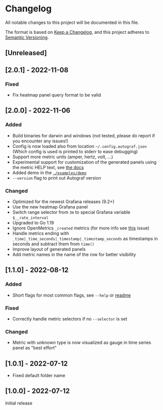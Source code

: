 # Changelog
All notable changes to this project will be documented in this file.

The format is based on [Keep a Changelog](https://keepachangelog.com/en/1.0.0/),
and this project adheres to [Semantic Versioning](https://semver.org/spec/v2.0.0.html).

## [Unreleased]

## [2.0.1] - 2022-11-08
### Fixed
 - Fix heatmap panel query format to be valid

## [2.0.0] - 2022-11-06
### Added
 - Build binaries for darwin and windows (not tested, please do report if you encounter any issues!)
 - Config is now loaded also from location `~/.config.autograf.json` (Which config is used is printed to stderr to ease debugging)
 - Support more metric units (amper, hertz, volt, ...)
 - Experimental support for customization of the generated panels using the metric HELP text, see [the docs](./README.md#panel-config-customization-experimental)
 - Added demo in the [`./examples/demo`](./examples/demo/)
 - `--version` flag to print out Autograf version
### Changed
 - Optimized for the newest Grafana releases (9.2+)
 - Use the new heatmap Grafana panel
 - Switch range selector from `3m` to special Grafana variable `$__rate_interval`
 - Upgraded to Go 1.19
 - Ignore OpenMetrics `_created` metrics (for more info see [this](https://github.com/prometheus/prometheus/issues/6541) issue)
 - Handle metrics ending with `_time|_time_seconds|_timestamp|_timestamp_seconds` as timestamps in seconds and subtract them from `time()`
 - Improve layout of generated panels
 - Add metric names in the name of the row for better visibility

## [1.1.0] - 2022-08-12
### Added
 - Short flags for most common flags, see `--help` or [readme](https://github.com/fusakla/autograf#how-to-use)
### Fixed
 - Correctly handle metric selectors if no `--selector` is set
### Changed
 - Metric with unknown type is now visualized as gauge in time series panel as "best effort"

## [1.0.1] - 2022-07-12
 - Fixed default folder name

## [1.0.0] - 2022-07-12
Initial release
